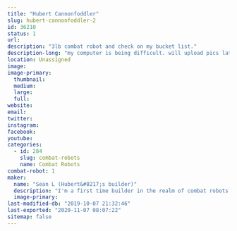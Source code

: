 ```yaml
---
title: "Hubert Cannonfoddler"
slug: hubert-cannonfoddler-2
id: 36210
status: 1
url: 
description: "3lb combat robot and check on my bucket list."
description-long: "my computer is being difficult. will upload pics later"
location: Unassigned
image: 
image-primary:
  thumbnail: 
  medium: 
  large: 
  full: 
website: 
email: 
twitter: 
instagram: 
facebook: 
youtube: 
categories:
  - id: 284
    slug: combat-robots
    name: Combat Robots
combat-robot: 1
maker:
  name: "Sean L (Hubert&#8217;s builder)"
  description: "I'm a first time builder in the realm of combat robots. I have been a huge fan of combat robot for many years and didn't actually believe that i could do it until seeing 3lb bots at MakerFaire in 2018. I am excited for the chance to check (and continue to check) that of my bucket list."
  image-primary: 
last-modified-db: "2019-10-07 21:32:46"
last-exported: "2020-11-07 08:07:22"
sitemap: false
---
```

